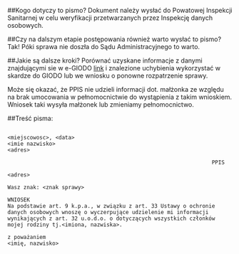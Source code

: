 ##Kogo dotyczy to pismo?
Dokument należy wysłać do Powatowej Inspekcji Sanitarnej w celu weryfikacji przetwarzanych przez Inspekcję danych osobowych. 

##Czy na dalszym etapie postępowania również warto wysłać to pismo?
Tak! Póki sprawa nie doszła do Sądu Administracyjnego to warto.

##Jakie są dalsze kroki?
Porównać uzyskane informacje z danymi znajdującymi sie w e-GIODO [link](https://egiodo.giodo.gov.pl/index.dhtml) i znalezione uchybienia wykorzystać w skardze do GIODO lub we wniosku o ponowne rozpatrzenie sprawy.

Może się okazać, że PPIS nie udzieli informacji dot. małżonka ze względu na brak umocowania w pełnomocnictwie do wystąpienia z takim wnioskiem. Wniosek taki wysyła małżonek lub zmieniamy pełnomocnictwo.

##Treść pisma:

```
                                                                <miejscowosc>, <data>
<imie nazwisko>
<adres>

                                                                PPIS
                                                                <adres>

Wasz znak: <znak sprawy>

WNIOSEK
Na podstawie art. 9 k.p.a., w związku z art. 33 Ustawy o ochronie danych osobowych wnoszę o wyczerpujące udzielenie mi informacji wynikających z art. 32 u.o.d.o. o dotyczących wszystkich członków mojej rodziny tj.<imiona, nazwiska>.

z poważaniem
<imię, nazwisko>

```
